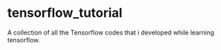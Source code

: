 # tensorflow_tutorial
A collection of all the Tensorflow codes that i developed while learning tensorflow.
